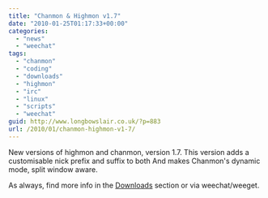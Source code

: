 ```yaml
---
title: "Chanmon & Highmon v1.7"
date: "2010-01-25T01:17:33+00:00"
categories: 
  - "news"
  - "weechat"
tags: 
  - "chanmon"
  - "coding"
  - "downloads"
  - "highmon"
  - "irc"
  - "linux"
  - "scripts"
  - "weechat"
guid: http://www.longbowslair.co.uk/?p=883
url: /2010/01/chanmon-highmon-v1-7/
---
```


New versions of highmon and chanmon, version 1.7.
This version adds a customisable nick prefix and suffix to both
And makes Chanmon's dynamic mode, split window aware.

As always, find more info in the [Downloads](/downloads/) section or via weechat/weeget.
